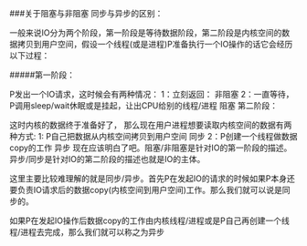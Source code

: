 

###关于阻塞与非阻塞 同步与异步的区别：

一般来说IO分为两个阶段，第一阶段是等待数据阶段，第二阶段是内核空间的数据拷贝到用户空间，假设一个线程(或是进程)P准备执行一个IO操作的话它会经历以下过程：

#####第一阶段：

P发出一个IO请求，这时候会有两种情况：
1：立刻返回： 非阻塞
2：一直等待，P调用sleep/wait休眠或是挂起，让出CPU给别的线程/进程  阻塞
第二阶段：

这时内核的数据终于准备好了，
那么现在用户进程想要读取内核空间的数据有两种方式:
1:  P自己把数据从内核空间拷贝到用户空间       同步
2：P创建一个线程做数据copy的工作        异步
现在应该明白了吧。阻塞/非阻塞是针对IO的第一阶段的描述。异步/同步是针对IO的第二阶段的描述也就是IO的主体。

这里主要比较难理解的就是同步/异步。首先P在发起IO的请求的时候如果P本身还要负责IO请求后的数据copy(内核空间到用户空间)工作。那么我们就可以说是同步的。

如果P在发起IO操作后数据copy的工作由内核线程/进程或是P自己再创建一个线程/进程去完成，那么我们就可以称之为异步
